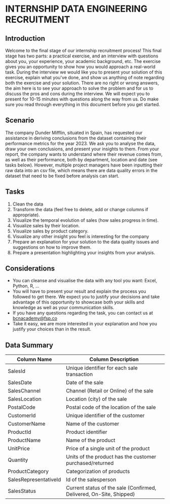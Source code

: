 # INTERNSHIP DATA ENGINEERING RECRUITMENT
## Introduction
Welcome to the final stage of our internship recruitment process! This final stage has two parts: a practical exercise, and an interview with questions about you, your experience, your academic background, etc. 
The exercise gives you an opportunity to show how you would approach a real-world task. During the interview we would like you to present your solution of this exercise, explain what you've done, and show us anything of note regarding both the exercise and your solution. 
There are no right or wrong answers, the aim here is to see your approach to solve the problem and for us to discuss the pros and cons during the interview. We will expect you to present for 10-15 minutes with questions along the way from us. 
Do make sure you read through everything in this document before you get started.
## Scenario
The company Dunder Mifflin, situated in Spain, has requested our assistance in deriving conclusions from the dataset containing their performance metrics for the year 2023. We ask you to analyse the data, draw your own conclusions, and present your insights to them.
From your report, the company wants to understand where their revenue comes from, as well as their performance, both by department, location and date (see tasks below).
However, multiple project managers have been inputting their raw data into an csv file, which means there are data quality errors in the dataset that need to be fixed before analysis can start.
 
## Tasks
1.	Clean the data
2.	Transform the data (feel free to delete, add or change columns if appropriate).
3.	Visualize the temporal evolution of sales (how sales progress in time).
4.	Visualize sales by their location.
5.	Visualize sales by product category.
6.	Visualize any other insight you feel is interesting for the company
7.	Prepare an explanation for your solution to the data quality issues and suggestions on how to improve them.
8.	Prepare a presentation highlighting your insights from your analysis. 

## Considerations
-	You can cleanse and visualise the data with any tool you want: Excel, Python, R, ...
-	You will have to present your result and explain the process you followed to get there. We expect you to justify your decisions and take advantage of this opportunity to showcase both your skills and knowledge as well as your communication skills.
-	If you have any questions regarding the task, you can contact us at bcnacademy@fsp.co
-	Take it easy, we are more interested in your explanation and how you justify your choices than in the result.
 
## Data Summary


Column Name         | Column Description                                         
---------------------|------------------------------------------------------------
SalesId             | Unique identifier for each sale transaction                
SalesDate           | Date of the sale                                           
SalesChannel        | Channel (Retail or Online) of the sale                     
SalesLocation       | Location (city) of the sale                                
PostalCode          | Postal code of the location of the sale                    
CustomerId          | Unique identifier of the customer                          
CustomerName        | Name of the customer                                       
ProductId           | Product identifier                                        
ProductName         | Name of the product                                        
UnitPrice           | Price of a single unit of the product                      
Quantity            | Units of the product has the customer purchased/returned   
ProductCategory     | Categorization of products                                 
SalesRepresentativeId | Id of the salesperson                                     
SalesStatus         | Current status of the sale (Confirmed, Delivered, On-Site, Shipped)


